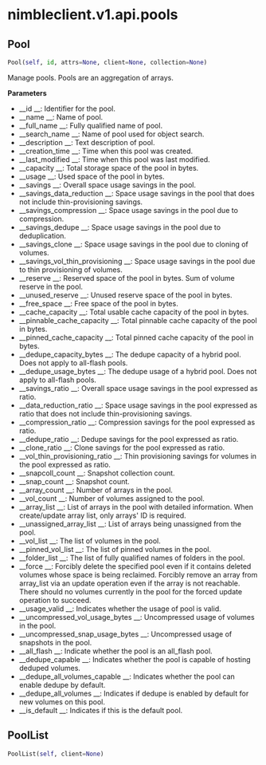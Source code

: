 
# nimbleclient.v1.api.pools


## Pool
```python
Pool(self, id, attrs=None, client=None, collection=None)
```
Manage pools. Pools are an aggregation of arrays.

__Parameters__

- __id                            __: Identifier for the pool.
- __name                          __: Name of pool.
- __full_name                     __: Fully qualified name of pool.
- __search_name                   __: Name of pool used for object search.
- __description                   __: Text description of pool.
- __creation_time                 __: Time when this pool was created.
- __last_modified                 __: Time when this pool was last modified.
- __capacity                      __: Total storage space of the pool in bytes.
- __usage                         __: Used space of the pool in bytes.
- __savings                       __: Overall space usage savings in the pool.
- __savings_data_reduction        __: Space usage savings in the pool that does not include thin-provisioning savings.
- __savings_compression           __: Space usage savings in the pool due to compression.
- __savings_dedupe                __: Space usage savings in the pool due to deduplication.
- __savings_clone                 __: Space usage savings in the pool due to cloning of volumes.
- __savings_vol_thin_provisioning __: Space usage savings in the pool due to thin provisioning of volumes.
- __reserve                       __: Reserved space of the pool in bytes. Sum of volume reserve in the pool.
- __unused_reserve                __: Unused reserve space of the pool in bytes.
- __free_space                    __: Free space of the pool in bytes.
- __cache_capacity                __: Total usable cache capacity of the pool in bytes.
- __pinnable_cache_capacity       __: Total pinnable cache capacity of the pool in bytes.
- __pinned_cache_capacity         __: Total pinned cache capacity of the pool in bytes.
- __dedupe_capacity_bytes         __: The dedupe capacity of a hybrid pool. Does not apply to all-flash pools.
- __dedupe_usage_bytes            __: The dedupe usage of a hybrid pool. Does not apply to all-flash pools.
- __savings_ratio                 __: Overall space usage savings in the pool expressed as ratio.
- __data_reduction_ratio          __: Space usage savings in the pool expressed as ratio that does not include thin-provisioning savings.
- __compression_ratio             __: Compression savings for the pool expressed as ratio.
- __dedupe_ratio                  __: Dedupe savings for the pool expressed as ratio.
- __clone_ratio                   __: Clone savings for the pool expressed as ratio.
- __vol_thin_provisioning_ratio   __: Thin provisioning savings for volumes in the pool expressed as ratio.
- __snapcoll_count                __: Snapshot collection count.
- __snap_count                    __: Snapshot count.
- __array_count                   __: Number of arrays in the pool.
- __vol_count                     __: Number of volumes assigned to the pool.
- __array_list                    __: List of arrays in the pool with detailed information. When create/update array list, only arrays' ID is required.
- __unassigned_array_list         __: List of arrays being unassigned from the pool.
- __vol_list                      __: The list of volumes in the pool.
- __pinned_vol_list               __: The list of pinned volumes in the pool.
- __folder_list                   __: The list of fully qualified names of folders in the pool.
- __force                         __: Forcibly delete the specified pool even if it contains deleted volumes whose space is being reclaimed. Forcibly remove an array from array_list
                                via an update operation even if the array is not reachable. There should no volumes currently in the pool for the forced update operation to
                                succeed.
- __usage_valid                   __: Indicates whether the usage of pool is valid.
- __uncompressed_vol_usage_bytes  __: Uncompressed usage of volumes in the pool.
- __uncompressed_snap_usage_bytes __: Uncompressed usage of snapshots in the pool.
- __all_flash                     __: Indicate whether the pool is an all_flash pool.
- __dedupe_capable                __: Indicates whether the pool is capable of hosting deduped volumes.
- __dedupe_all_volumes_capable    __: Indicates whether the pool can enable dedupe by default.
- __dedupe_all_volumes            __: Indicates if dedupe is enabled by default for new volumes on this pool.
- __is_default                    __: Indicates if this is the default pool.


## PoolList
```python
PoolList(self, client=None)
```

